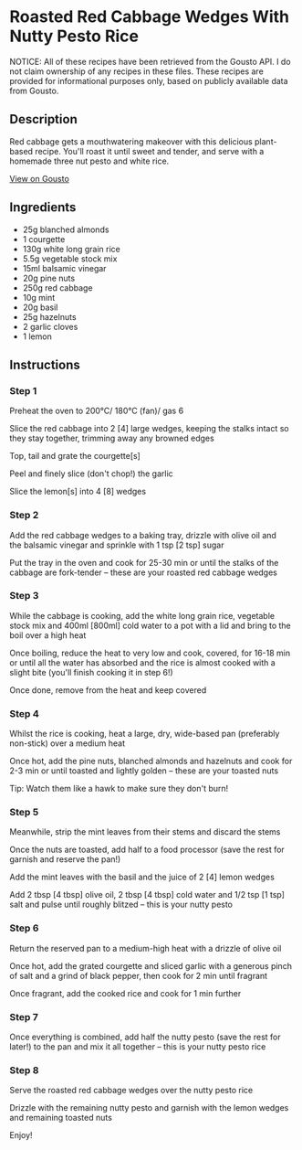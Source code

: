 # Roasted Red Cabbage Wedges With Nutty Pesto Rice

NOTICE: All of these recipes have been retrieved from the Gousto API. I do not claim ownership of any recipes in these files. These recipes are provided for informational purposes only, based on publicly available data from Gousto.

## Description

Red cabbage gets a mouthwatering makeover with this delicious plant-based recipe. You'll roast it until sweet and tender, and serve with a homemade three nut pesto and white rice.

[View on Gousto](https://www.gousto.co.uk/recipes/cookbook/roasted-red-cabbage-wedges-nutty-pesto-rice)

## Ingredients

- 25g blanched almonds
- 1 courgette
- 130g white long grain rice
- 5.5g vegetable stock mix
- 15ml balsamic vinegar
- 20g pine nuts
- 250g red cabbage
- 10g mint
- 20g basil
- 25g hazelnuts
- 2 garlic cloves
- 1 lemon

## Instructions


### Step 1

Preheat the oven to 200°C/ 180°C (fan)/ gas 6

Slice the red cabbage into 2 <span class="text-danger">[4]</span> large wedges, keeping the stalks intact so they stay together, trimming away any browned edges

Top, tail and grate the courgette<span class="text-danger">[s]</span>

Peel and finely slice (don't chop!) the garlic

Slice the lemon<span class="text-danger">[s]</span> into 4 <span class="text-danger">[8]</span> wedges


### Step 2

Add the red cabbage wedges to a baking tray, drizzle with olive oil and the balsamic vinegar and sprinkle with 1 tsp <span class="text-danger">[2 tsp]</span> sugar

Put the tray in the oven and cook for 25-30 min or until the stalks of the cabbage are fork-tender – these are your roasted red cabbage wedges


### Step 3

While the cabbage is cooking, add the white long grain rice, vegetable stock mix and 400ml <span class="text-danger">[800ml]</span> cold water to a pot with a lid and bring to the boil over a high heat

Once boiling, reduce the heat to very low and cook, covered, for 16-18 min or until all the water has absorbed and the rice is almost cooked with a slight bite (you'll finish cooking it in step 6!)

Once done, remove from the heat and keep covered


### Step 4

Whilst the rice is cooking, heat a large, dry, wide-based pan (preferably non-stick) over a medium heat

Once hot, add the pine nuts, blanched almonds and hazelnuts and cook for 2-3 min or until toasted and lightly golden – these are your toasted nuts

Tip: Watch them like a hawk to make sure they don't burn!


### Step 5

Meanwhile, strip the mint leaves from their stems and discard the stems

Once the nuts are toasted, add half to a food processor (save the rest for garnish and reserve the pan!)

Add the mint leaves with the basil and the juice of 2 <span class="text-danger">[4]</span> lemon wedges

Add 2 tbsp <span class="text-danger">[4 tbsp]</span> olive oil, 2 tbsp <span class="text-danger">[4 tbsp]</span> cold water and 1/2 tsp <span class="text-danger">[1 tsp]</span> salt and pulse until roughly blitzed – this is your nutty pesto


### Step 6

Return the reserved pan to a medium-high heat with a drizzle of olive oil

Once hot, add the grated courgette and sliced garlic with a generous pinch of salt and a grind of black pepper, then cook for 2 min until fragrant

Once fragrant, add the cooked rice and cook for 1 min further


### Step 7

Once everything is combined, add half the nutty pesto (save the rest for later!) to the pan and mix it all together – this is your nutty pesto rice

### Step 8

Serve the roasted red cabbage wedges over the nutty pesto rice

Drizzle with the remaining nutty pesto and garnish with the lemon wedges and remaining toasted nuts

Enjoy!

